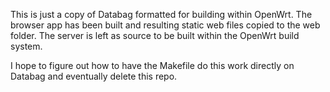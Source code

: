 This is just a copy of Databag formatted for building within OpenWrt. The browser app has been built and resulting static web files copied to the web folder. The server is left as source to be built within the OpenWrt build system.

I hope to figure out how to have the Makefile do this work directly on Databag and eventually delete this repo.
